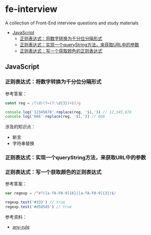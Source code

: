 # fe-interview
A collection of Front-End interview questions and study materials


* [JavaScript](#javascript)
    * [正则表达式：将数字转换为千分位分隔形式](#正则表达式将数字转换为千分位分隔形式)
    * [正则表达式：实现一个queryString方法，来获取URL中的参数](#正则表达式实现一个querystring方法来获取url中的参数)
    * [正则表达式：写一个获取颜色的正则表达式](#正则表达式写一个获取颜色的正则表达式)

## JavaScript
### 正则表达式：将数字转换为千分位分隔形式
参考答案：
```javascript
const reg = /(\d)(?=(?:\d{3})+$)/g

console.log('12345678'.replace(reg, '$1,')) // 12,345,678
console.log('666'.replace(reg, '$1,')) // 666
```

涉及的知识点：
- 断言
- 字符串替换

### 正则表达式：实现一个queryString方法，来获取URL中的参数

### 正则表达式：写一个获取颜色的正则表达式
参考答案：
```javascript
var regexp = /^#?([a-fA-F0-9]{6}|[a-fA-F0-9]{3})$/

regexp.test('#333') // true
regexp.test('#d5d5d5') // true
```

参考资料：
- [any-rule](https://github.com/any86/any-rule#16%E8%BF%9B%E5%88%B6%E9%A2%9C%E8%89%B2)
